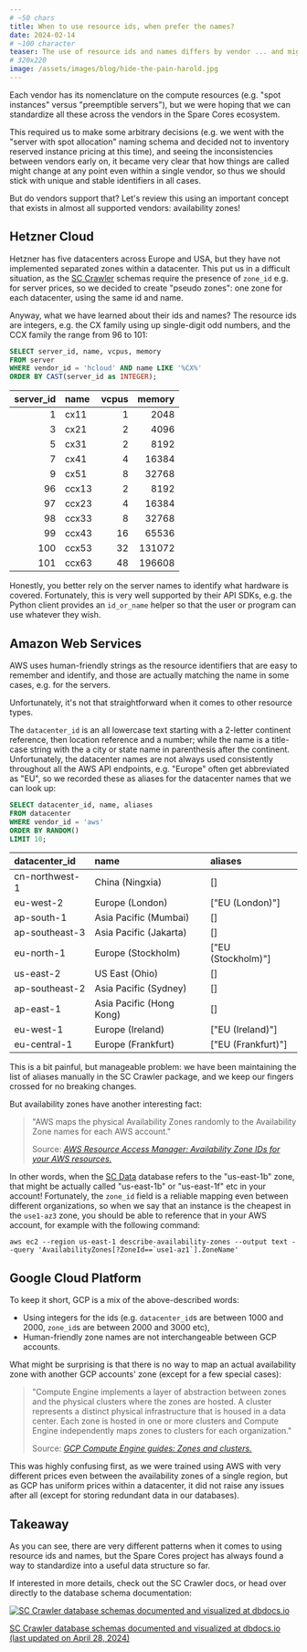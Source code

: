 ```yaml
---
# ~50 chars
title: When to use resource ids, when prefer the names?
date: 2024-02-14
# ~100 character
teaser: The use of resource ids and names differs by vendor ... and might be even the same. Integer? String? None?
# 320x220
image: /assets/images/blog/hide-the-pain-harold.jpg
---
```


Each vendor has its nomenclature on the compute resources (e.g. "spot
instances" versus "preemptible servers"), but we were
hoping that we can standardize all these across the vendors in the
Spare Cores ecosystem.

This required us to make some arbitrary decisions (e.g. we went with
the "server with spot allocation" naming schema and decided not to
inventory reserved instance pricing at this time), and seeing the
inconsistencies between vendors early on, it became very clear that
how things are called might change at any point even within a single
vendor, so thus we should stick with unique and stable identifiers in
all cases.

But do vendors support that? Let's review this using an important
concept that exists in almost all supported vendors: availability
zones!

## Hetzner Cloud

Hetzner has five datacenters across Europe and USA, but they have not
implemented separated zones within a datacenter. This put us in a
difficult situation, as the <a
href="https://sparecores.github.io/sc-crawler/" target="_blank"
rel="noopener">SC Crawler</a> schemas require the presence of
`zone_id` e.g. for server prices, so we decided to create "pseudo
zones": one zone for each datacenter, using the same id and name.

Anyway, what we have learned about their ids and names? The resource
ids are integers, e.g. the CX family using up single-digit odd numbers,
and the CCX family the range from 96 to 101:

```sql
SELECT server_id, name, vcpus, memory
FROM server
WHERE vendor_id = 'hcloud' AND name LIKE '%CX%'
ORDER BY CAST(server_id as INTEGER);
```

| server_id | name  | vcpus | memory |
|----------:|:------|------:|-------:|
| 1         | cx11  | 1     | 2048   |
| 3         | cx21  | 2     | 4096   |
| 5         | cx31  | 2     | 8192   |
| 7         | cx41  | 4     | 16384  |
| 9         | cx51  | 8     | 32768  |
| 96        | ccx13 | 2     | 8192   |
| 97        | ccx23 | 4     | 16384  |
| 98        | ccx33 | 8     | 32768  |
| 99        | ccx43 | 16    | 65536  |
| 100       | ccx53 | 32    | 131072 |
| 101       | ccx63 | 48    | 196608 |


Honestly, you better rely on the server names to identify what
hardware is covered. Fortunately, this is very well supported by their
API SDKs, e.g. the Python client provides an `id_or_name` helper so
that the user or program can use whatever they wish.

## Amazon Web Services

AWS uses human-friendly strings as the resource identifiers that are
easy to remember and identify, and those are actually matching the
name in some cases, e.g. for the servers.

Unfortunately, it's not that straightforward when it comes to other
resource types.

The `datacenter_id` is an all lowercase text starting with a 2-letter
continent reference, then location reference and a number; while the
name is a title-case string with the a city or state name in
parenthesis after the continent. Unfortunately, the datacenter names
are not always used consistently throughout all the AWS API endpoints,
e.g. "Europe" often get abbreviated as "EU", so we recorded these as
aliases for the datacenter names that we can look up:

```sql
SELECT datacenter_id, name, aliases
FROM datacenter
WHERE vendor_id = 'aws'
ORDER BY RANDOM()
LIMIT 10;
```

| datacenter_id  |           name           |      aliases       |
|:---------------|:-------------------------|:-------------------|
| cn-northwest-1 | China (Ningxia)          | []                 |
| eu-west-2      | Europe (London)          | ["EU (London)"]    |
| ap-south-1     | Asia Pacific (Mumbai)    | []                 |
| ap-southeast-3 | Asia Pacific (Jakarta)   | []                 |
| eu-north-1     | Europe (Stockholm)       | ["EU (Stockholm)"] |
| us-east-2      | US East (Ohio)           | []                 |
| ap-southeast-2 | Asia Pacific (Sydney)    | []                 |
| ap-east-1      | Asia Pacific (Hong Kong) | []                 |
| eu-west-1      | Europe (Ireland)         | ["EU (Ireland)"]   |
| eu-central-1   | Europe (Frankfurt)       | ["EU (Frankfurt)"] |


This is a bit painful, but manageable problem: we have been
maintaining the list of aliases manually in the SC Crawler package,
and we keep our fingers crossed for no breaking changes.

But availability zones have another interesting fact:

<blockquote>
  <p>
    "AWS maps the physical Availability Zones randomly to the
    Availability Zone names for each AWS account."
  </p>
  <footer>Source: <cite>
    <a href="https://docs.aws.amazon.com/ram/latest/userguide/working-with-az-ids.html"
       target="_blank" rel="noopener">
       AWS Resource Access Manager: Availability Zone IDs for your AWS resources.
    </a>
  </cite></footer>
</blockquote>

In other words, when the <a
href="https://github.com/SpareCores/sc-data/" target="_blank"
rel="noopener">SC Data</a> database refers to the "us-east-1b" zone,
that might be actually called "us-east-1b" or "us-east-1f" etc in your
account! Fortunately, the `zone_id` field is a reliable mapping even
between different organizations, so when we say that an instance is
the cheapest in the `use1-az3` zone, you should be able to reference
that in your AWS account, for example with the following command:
```shell
aws ec2 --region us-east-1 describe-availability-zones --output text --query 'AvailabilityZones[?ZoneId==`use1-az1`].ZoneName'
```


## Google Cloud Platform

To keep it short, GCP is a mix of the above-described words:

- Using integers for the ids (e.g. `datacenter_id`s are between 1000 and 2000,
  `zone_id`s are between 2000 and 3000 etc),
- Human-friendly zone names are not interchangeable between GCP accounts.

What might be surprising is that there is no way to map an actual
availability zone with another GCP accounts' zone (except for a few
special cases):

<blockquote>
  <p>
    "Compute Engine implements a layer of abstraction between zones and
    the physical clusters where the zones are hosted. A cluster represents
    a distinct physical infrastructure that is housed in a data
    center. Each zone is hosted in one or more clusters and Compute Engine
    independently maps zones to clusters for each organization."
  </p>
  <footer>Source: <cite>
    <a href="https://cloud.google.com/compute/docs/regions-zones#zones_and_clusters"
       target="_blank" rel="noopener">
       GCP Compute Engine guides: Zones and clusters.
    </a>
  </cite></footer>
</blockquote>

This was highly confusing first, as we were trained using AWS with
very different prices even between the availability zones of a single
region, but as GCP has uniform prices within a datacenter, it did not
raise any issues after all (except for storing redundant data in our
databases).

## Takeaway

As you can see, there are very different patterns when it comes to
using resource ids and names, but the Spare Cores project has always
found a way to standardize into a useful data structure so far.

If interested in more details, check out the SC Crawler docs, or head
over directly to the database schema documentation:

<div class="flex justify-center items-center mt-8 mb-6">
  <a href="https://dbdocs.io/spare-cores/sc-crawler"
     target="_blank" rel="noopener"
     class="w-3/4 !no-underline">
    <img
      title="SC Crawler database schemas documented and visualized at dbdocs.io"
      src="/assets/images/blog/dbdocs-screenshot.png"/>
    <p class="text-center">SC Crawler database schemas documented and visualized at dbdocs.io (last updated on April 28, 2024)</p>
  </a>
</div>
